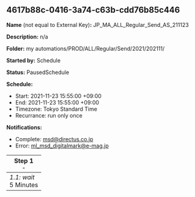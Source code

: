 ## 4617b88c-0416-3a74-c63b-cdd76b85c446

**Name** (not equal to External Key)**:** JP_MA_ALL_Regular_Send_AS_211123

**Description:** n/a

**Folder:** my automations/PROD/ALL/Regular/Send/2021/202111/

**Started by:** Schedule

**Status:** PausedSchedule

**Schedule:**

* Start: 2021-11-23 15:55:00 +09:00
* End: 2021-11-23 15:55:00 +09:00
* Timezone: Tokyo Standard Time
* Recurrance: run only once

**Notifications:**

* Complete: msd@directus.co.jp
* Error: ml_msd_digitalmark@e-mag.jp

| Step 1<br>_<small>-</small>_ |
| --- |
| _1.1: wait_<br>5 Minutes |
